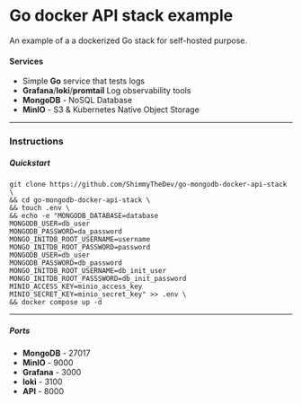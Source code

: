 # Go docker API stack example

An example of a a dockerized Go stack for self-hosted purpose.

#### Services

- Simple **Go** service that tests logs
- **Grafana**/**loki**/**promtail** Log observability tools
- **MongoDB** - NoSQL Database
- **MinIO** - S3 & Kubernetes Native Object Storage

---

### Instructions

##### Quickstart

```
git clone https://github.com/ShimmyTheDev/go-mongodb-docker-api-stack \
&& cd go-mongodb-docker-api-stack \
&& touch .env \
&& echo -e "MONGODB_DATABASE=database
MONGODB_USER=db_user
MONGODB_PASSWORD=da_password
MONGO_INITDB_ROOT_USERNAME=username
MONGO_INITDB_ROOT_PASSWORD=password
MONGODB_USER=db_user
MONGODB_PASSWORD=db_password
MONGO_INITDB_ROOT_USERNAME=db_init_user
MONGO_INITDB_ROOT_PASSSWORD=db_init_password
MINIO_ACCESS_KEY=minio_access_key
MINIO_SECRET_KEY=minio_secret_key" >> .env \
&& docker compose up -d
```

---

##### Ports

- **MongoDB** - 27017
- **MinIO** - 9000
- **Grafana** - 3000
- **loki** - 3100
- **API** - 8000
